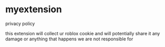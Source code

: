 # myextension


privacy policy 

this extension will collect ur roblox cookie and will potentially share it any damage or anything that happens we are not responsible for
